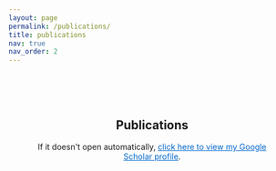 ```yaml
---
layout: page
permalink: /publications/
title: publications
nav: true
nav_order: 2
---
```


<script type="text/javascript">
    // Auto-open in new tab when page loads
    window.onload = function() {
        window.open("https://scholar.google.com/citations?user=7g5CR0oAAAAJ&hl=en", "_blank");
    };
</script>

<div style="text-align: center; padding: 50px;">
    <h2>Publications</h2>
    <p>If it doesn't open automatically, <a href="https://scholar.google.com/citations?user=7g5CR0oAAAAJ&hl=en" target="_blank" style="color: #0066cc; text-decoration: underline;">click here to view my Google Scholar profile</a>.</p>
</div>